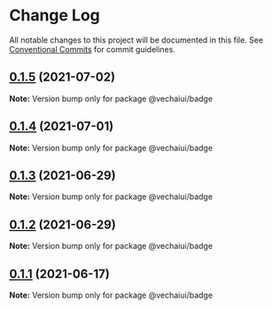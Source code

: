 # Change Log

All notable changes to this project will be documented in this file.
See [Conventional Commits](https://conventionalcommits.org) for commit guidelines.

## [0.1.5](https://github.com/vechai/vechaiui/compare/@vechaiui/badge@0.1.4...@vechaiui/badge@0.1.5) (2021-07-02)

**Note:** Version bump only for package @vechaiui/badge





## [0.1.4](https://github.com/vechai/vechaiui/compare/@vechaiui/badge@0.1.3...@vechaiui/badge@0.1.4) (2021-07-01)

**Note:** Version bump only for package @vechaiui/badge





## [0.1.3](https://github.com/vechai/vechaiui/compare/@vechaiui/badge@0.1.2...@vechaiui/badge@0.1.3) (2021-06-29)

**Note:** Version bump only for package @vechaiui/badge





## [0.1.2](https://github.com/vechai/vechaiui/compare/@vechaiui/badge@0.1.1...@vechaiui/badge@0.1.2) (2021-06-29)

**Note:** Version bump only for package @vechaiui/badge





## [0.1.1](https://github.com/vechai/vechaiui/compare/@vechaiui/badge@0.1.0...@vechaiui/badge@0.1.1) (2021-06-17)

**Note:** Version bump only for package @vechaiui/badge
